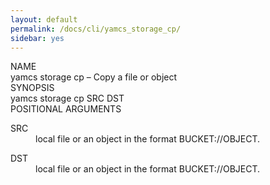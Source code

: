 ```yaml
---
layout: default
permalink: /docs/cli/yamcs_storage_cp/
sidebar: yes
---
```


<div class="man-title">NAME</div>
<div class="man-section">
    yamcs storage cp &ndash; Copy a file or object
</div>

<div class="man-title">SYNOPSIS</div>
<div class="man-synopsis">
    yamcs storage cp SRC DST
</div>

<div class="man-title">POSITIONAL ARGUMENTS</div>
<div class="man-section">
    <dl>
        <dt class="arg">SRC</dt>
        <dd>local file or an object in the format BUCKET://OBJECT.</dd>
    </dl>
    <dl>
        <dt class="arg">DST</dt>
        <dd>local file or an object in the format BUCKET://OBJECT.</dd>
    </dl>
</div>
